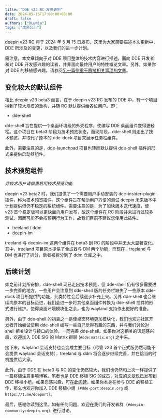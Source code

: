 ```yaml
---
title: "DDE v23 RC 发布说明"
date: 2024-05-15T17:00:00+08:00
draft: false
authors: ["BLumia"]
tags: ["成果公示"]
---
```


deepin v23 RC 将于 2024 年 5 月 15 日发布，这里为大家简要描述本次更新中，DDE 所涉及的变更，以及我们的进一步计划。

需注意，本文章倾向于对 DDE 项目整体的技术内容进行描述，面向 DDE 开发者和对 DDE 开发感兴趣的读者，并非面向最终用户的特性概览文章。另外，如果你对 DDE 的移植感兴趣，请参阅[另一篇侧重于移植相关事项的文章](https://deepin-community.github.io/sig-dde-porting/posts/dde-v23rc-porting-guide/)。

<!--more-->

## 变化较大的默认组件

相比 deepin v23 beta3 而言，在于 deepin v23 RC 发布的 DDE 中，有一个项目得到了较大规模的重构，并随 RC 默认提供给各位用户。即：

- dde-shell

dde-shell 旨在提供一个桌面环境级的外壳程序，使编写 DDE 桌面组件变得更轻松。这个项目在 beta3 阶段为技术预览状态，而现阶段，dde-shell 则走出了技术预览，并取代了原本的 dde-dock 项目来展示任务栏组件。

此外，需要注意的是，dde-launchpad 项目也转而默认提供 dde-shell 插件的形式来提供启动器组件。

## 技术预览组件

*非技术用户请慎重启用技术预览功能*

deepin v23 beta2 时，我们提供了一个需要用户手动安装的 dcc-insider-plugin 插件，称为技术预览插件。这个组件旨在帮助用户方便的测试 deepin 未来版本中计划提供但仍不稳定的系统组件。需要注意的是，为了加快版本迭代速度，使 v23 首个稳定版可以更快面向用户发布，故这个组件在 RC 阶段并未进行过较多测试，因而可能不会按预期行为工作，故我们目前不建议您使用此插件。

- treeland / ddm
- deepin-im

treeland 与 deepin-im 这两个组件在 beta3 到 RC 的阶段中并无太大显著变化。其中，treeland 项目原本提供了合成器与 DM 两个功能，而现在，treeland 与 DM 也进行了拆分，后者被拆分到了 ddm 仓库之中。

## 后续计划

如之前计划所安排，dde-shell 现已走出技术预览，但 dde-shell 仍有很多需要进一步完善的地方。一些用户会注意到 dde-shell 版的任务栏缺失了一些原本 dde-dock 项目所提供的功能，此类特性会后续逐步补充上来。另外 dde-shell 也会继续向原本的目标迈进，我们会进一步将其他桌面组件转换为 dde-shell 插件的形式进行维护。使得桌面环境模块化之余，也为 wayland 支持作出更好的准备。

另外，由于 dde-shell 的初衷之一是使桌面环境更加模块化，我们也欢迎社区开发者开始尝试使用 dde-shell 编写一些自己觉得有趣的东西，并与我们讨论对 shell 相关设计与接口的体验，一同完善 dde-shell。如果你对这相关的话题感兴趣，欢迎加入 DDE SIG 的 Matrix 群聊 (`#dde:matrix.org`) 之中来。

接下来，wayland 会话支持也会变成主要目标（尽管 v23 首个正式版仍然可能不会提供 wayland 会话支持），treeland 与 ddm 将会逐步继续完善，并在恰当的时机提供给大家。

此外，由于 DDE 在 beta3 与 RC 的变化仍然较大，我们也仍然和上次一样提供了一篇移植注意事项博客。笔者也是 DDE 移植 SIG 的成员，对应的文章现已发布到 DDE 移植小组。如果您感兴趣，可[在此阅读](https://deepin-community.github.io/sig-dde-porting/posts/dde-v23rc-porting-guide/)。如果你本身在参与 DDE 的移植工作，那么也欢迎你加入 DDE 移植小组（`#dde-port:deepin.org` 或 `https://t.me/ddeport`）。

最后，感谢你读到这里。如有任何问题，欢迎在我们的开发者群（`#deepin-community:deepin.org`）进行讨论。


